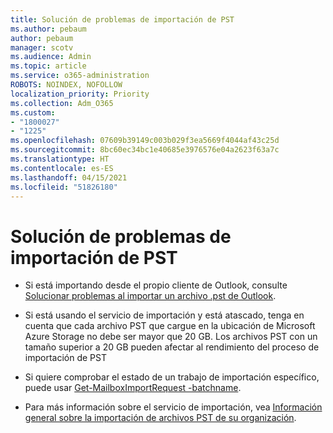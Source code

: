 ```yaml
---
title: Solución de problemas de importación de PST
ms.author: pebaum
author: pebaum
manager: scotv
ms.audience: Admin
ms.topic: article
ms.service: o365-administration
ROBOTS: NOINDEX, NOFOLLOW
localization_priority: Priority
ms.collection: Adm_O365
ms.custom:
- "1800027"
- "1225"
ms.openlocfilehash: 07609b39149c003b029f3ea5669f4044af43c25d
ms.sourcegitcommit: 8bc60ec34bc1e40685e3976576e04a2623f63a7c
ms.translationtype: HT
ms.contentlocale: es-ES
ms.lasthandoff: 04/15/2021
ms.locfileid: "51826180"
---
```

# <a name="troubleshooting-pst-import-issues"></a>Solución de problemas de importación de PST

- Si está importando desde el propio cliente de Outlook, consulte [Solucionar problemas al importar un archivo .pst de Outlook](https://support.office.com/article/Fix-problems-importing-an-Outlook-pst-file-2d2e50dc-5c36-4ab2-ab50-f1be733b3d6e).

- Si está usando el servicio de importación y está atascado, tenga en cuenta que cada archivo PST que cargue en la ubicación de Microsoft Azure Storage no debe ser mayor que 20 GB. Los archivos PST con un tamaño superior a 20 GB pueden afectar al rendimiento del proceso de importación de PST

- Si quiere comprobar el estado de un trabajo de importación específico, puede usar [Get-MailboxImportRequest -batchname](https://docs.microsoft.com/powershell/module/exchange/mailboxes/get-mailboximportrequest).

- Para más información sobre el servicio de importación, vea [Información general sobre la importación de archivos PST de su organización](https://docs.microsoft.com/microsoft-365/compliance/importing-pst-files-to-office-365?view=o365-worldwide).
